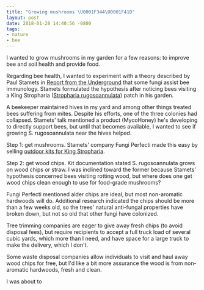 ```yaml
---
title: "Growing mushrooms \U0001F344\U0001F41D"
layout: post
date: 2018-01-28 14:40:56 -0800
tags:
- nature
- bee
---
```

I wanted to grow mushrooms in my garden for a few reasons: to improve bee and soil health and provide food.

Regarding bee health, I wanted to experiment with a theory described by Paul Stamets in [Report from the Underground](https://www.youtube.com/watch?v=DAw_Zzge49c) that some fungi assist bee immunology. Stamets formulated the hypothesis after noticing bees visiting a King Stropharia ([Stropharia rugosoannulata](https://www.inaturalist.org/taxa/119151-Stropharia-rugosoannulata)) patch in his garden.

A beekeeper maintained hives in my yard and among other things treated bees suffering from mites. Despite his efforts, one of the three colonies had collapsed. Stamets' talk mentioned a product (MycoHoney) he's developing to directly support bees, but until that becomes available, I wanted to see if growing S. rugosoannulata near the hives helped.

Step 1: get mushrooms. Stamets' company Fungi Perfecti made this easy by selling [outdoor kits for King Stropharia](http://www.fungi.com/product-detail/product/the-garden-giant-mushroom-patch.html).

Step 2: get wood chips. Kit documentation stated S. rugosoannulata grows on wood chips or straw. I was inclined toward the former because Stamets' hypothesis concerned bees visiting rotting wood, but where does one get wood chips clean enough to use for food-grade mushrooms?

Fungi Perfecti mentioned alder chips are ideal, but most non-aromatic hardwoods will do. Additional research indicated the chips should be more than a few weeks old, so the trees' natural anti-fungal properties have broken down, but not so old that other fungi have colonized.

Tree trimming companies are eager to give away fresh chips (to avoid disposal fees), but require recipients to accept a full truck load of several cubic yards, which more than I need, and have space for a large truck to make the delivery, which I don't.

Some waste disposal companies allow individuals to visit and haul away wood chips for free, but I'd like a bit more assurance the wood is from non-aromatic hardwoods, fresh and clean.

I was about to
